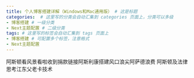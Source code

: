 ```yaml
---
title: 个人博客搭建详解（Windows和Mac通用版） # 这是标题
categories:  # 这里写的分类会自动汇集到 categories 页面上，分类可以多级
- 博客搭建 # 一级分类
- Next主题配置 # 二级分类 
tags: # 这里写的标签会自动汇集到 tags 页面上
- 博客搭建 # 可配置多个标签，注意格式
- Next主题配置
---
```



阿斯顿看风景看啦收到捐款链接阿斯利康搭建风口浪尖阿萨德浪费
阿斯顿及法律思考江东父老卡技术
